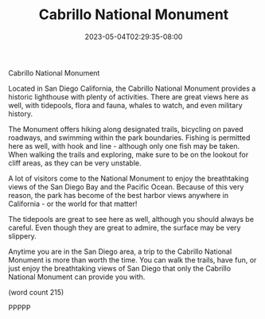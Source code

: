 ﻿---
title: "Cabrillo National Monument"
date: 2023-05-04T02:29:35-08:00
description: "short articles Tips for Web Success"
featured_image: "/images/short articles.jpg"
tags: ["short articles"]
---

Cabrillo National Monument

Located in San Diego California, the Cabrillo National
Monument provides a historic lighthouse with plenty
of activities.  There are great views here as well,
with tidepools, flora and fauna, whales to watch,
and even military history.

The Monument offers hiking along designated trails,
bicycling on paved roadways, and swimming within the
park boundaries.  Fishing is permitted here as well,
with hook and line - although only one fish may be
taken.  When walking the trails and exploring, make
sure to be on the lookout for cliff areas, as they
can be very unstable.

A lot of visitors come to the National Monument to 
enjoy the breathtaking views of the San Diego Bay and
the Pacific Ocean.  Because of this very reason, the
park has become of the best harbor views anywhere in
California - or the world for that matter!

The tidepools are great to see here as well, although
you should always be careful.  Even though they are
great to admire, the surface may be very slippery.

Anytime you are in the San Diego area, a trip to 
the Cabrillo National Monument is more than worth the
time.  You can walk the trails, have fun, or just
enjoy the breathtaking views of San Diego that only
the Cabrillo National Monument can provide you with.

(word count 215)

PPPPP


